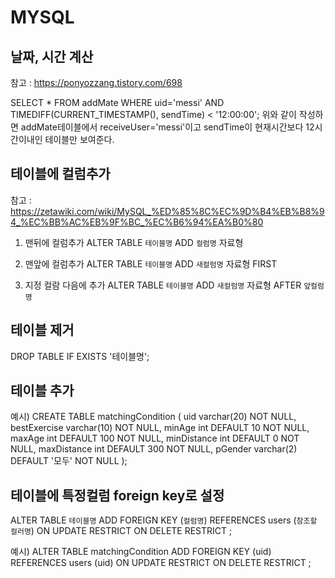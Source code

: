# MYSQL

## 날짜, 시간 계산
참고 : https://ponyozzang.tistory.com/698 

SELECT * FROM addMate WHERE uid='messi' 
	AND TIMEDIFF(CURRENT_TIMESTAMP(), sendTime) < '12:00:00';
위와 같이 작성하면 addMate테이블에서  receiveUser='messi'이고
sendTime이 현재시간보다 12시간이내인 테이블만 보여준다.


## 테이블에 컬럼추가
참고 : https://zetawiki.com/wiki/MySQL_%ED%85%8C%EC%9D%B4%EB%B8%94_%EC%BB%AC%EB%9F%BC_%EC%B6%94%EA%B0%80

1. 맨뒤에 컬럼추가
ALTER TABLE `테이블명` ADD `컬럼명` 자료형

2. 맨앞에 컬럼추가
ALTER TABLE `테이블명` ADD `새컬럼명` 자료형 FIRST

3. 지정 컬람 다음에 추가
ALTER TABLE `테이블명` ADD `새컬럼명` 자료형 AFTER `앞컬럼명`


## 테이블 제거

DROP TABLE IF EXISTS '테이블명';

## 테이블 추가

예시)
CREATE TABLE matchingCondition
(
	uid varchar(20) NOT NULL,
	bestExercise varchar(10) NOT NULL,
	minAge int DEFAULT 10 NOT NULL,
	maxAge int DEFAULT 100 NOT NULL,
	minDistance int DEFAULT 0 NOT NULL,
	maxDistance int DEFAULT 300 NOT NULL,
	pGender varchar(2) DEFAULT '모두' NOT NULL
);

## 테이블에 특정컬럼 foreign key로 설정

ALTER TABLE `테이블명`
	ADD FOREIGN KEY (`컬럼명`)
	REFERENCES users (`참조할 컬러명`)
	ON UPDATE RESTRICT
	ON DELETE RESTRICT
;

예시)
ALTER TABLE matchingCondition
	ADD FOREIGN KEY (uid)
	REFERENCES users (uid)
	ON UPDATE RESTRICT
	ON DELETE RESTRICT
;




